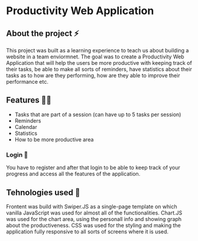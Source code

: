 # Productivity Web Application 


## About the project ⚡

This project was built as a learning experience to teach us about building a website in a team enviormnet. The goal was to create a Productivity Web Application that will help the users be more productive with keeping track of their tasks, be able to make all sorts of reminders, have statistics about their tasks as to how are they performing, how are they able to improve their performance etc.

## Features 👨‍💻

- Tasks that are part of a session (can have up to 5 tasks per session)
- Reminders
- Calendar
- Statistics
- How to be more productive area

### Login 🌱
You have to register and after that login to be able to keep track of your progress and access all the features of the application.


## Tehnologies used 🔭
Frontent was build with Swiper.JS as a single-page template on which vanilla JavaScript was used for almost all of the functionalities.
Chart.JS was used for the chart area, using the personall info and showing graph about the productiveness.
CSS was used for the styling and making the application fully responsive to all sorts of screens where it is used.